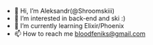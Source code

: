 - 👋 Hi, I’m Aleksandr(@Shroomskiii) 
- 👀 I’m interested in back-end and ski :) 
- 🌱 I’m currently learning Elixir/Phoenix
- 📫 How to reach me bloodfeniks@gmail.com
